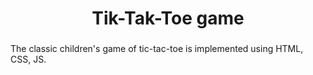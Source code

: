 # <div align=center>Tik-Tak-Toe game</div>

###

The classic children's game of tic-tac-toe is implemented using HTML, CSS, JS.
